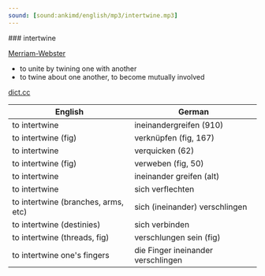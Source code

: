 ```yaml
---
sound: [sound:ankimd/english/mp3/intertwine.mp3]
---
```


\### intertwine

[Merriam-Webster](https://www.merriam-webster.com/dictionary/intertwine)

- to unite by twining one with another
- to twine about one another, to become mutually involved

[dict.cc](https://www.dict.cc/intertwine)

| English        | German       |
| -------------- | ------------ |
| to intertwine | ineinandergreifen (910) |
| to intertwine (fig) | verknüpfen (fig, 167) |
| to intertwine | verquicken (62) |
| to intertwine (fig) | verweben (fig, 50) |
| to intertwine | ineinander greifen (alt) |
| to intertwine | sich verflechten |
| to intertwine (branches, arms, etc) | sich (ineinander) verschlingen |
| to intertwine (destinies) | sich verbinden |
| to intertwine (threads, fig) | verschlungen sein (fig) |
| to intertwine one's fingers | die Finger ineinander verschlingen |

